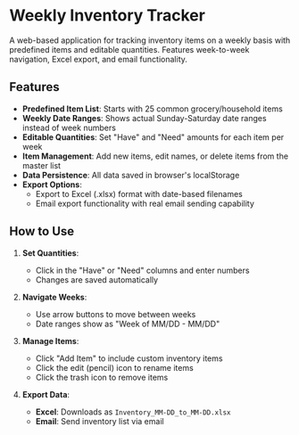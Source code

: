 # Weekly Inventory Tracker

A web-based application for tracking inventory items on a weekly basis with predefined items and editable quantities. Features week-to-week navigation, Excel export, and email functionality.

## Features

- **Predefined Item List**: Starts with 25 common grocery/household items
- **Weekly Date Ranges**: Shows actual Sunday-Saturday date ranges instead of week numbers
- **Editable Quantities**: Set "Have" and "Need" amounts for each item per week
- **Item Management**: Add new items, edit names, or delete items from the master list
- **Data Persistence**: All data saved in browser's localStorage
- **Export Options**:
  - Export to Excel (.xlsx) format with date-based filenames
  - Email export functionality with real email sending capability

## How to Use

1. **Set Quantities**:
   - Click in the "Have" or "Need" columns and enter numbers
   - Changes are saved automatically

2. **Navigate Weeks**:
   - Use arrow buttons to move between weeks
   - Date ranges show as "Week of MM/DD - MM/DD"

3. **Manage Items**:
   - Click "Add Item" to include custom inventory items
   - Click the edit (pencil) icon to rename items
   - Click the trash icon to remove items

4. **Export Data**:
   - **Excel**: Downloads as `Inventory_MM-DD_to_MM-DD.xlsx`
   - **Email**: Send inventory list via email 
